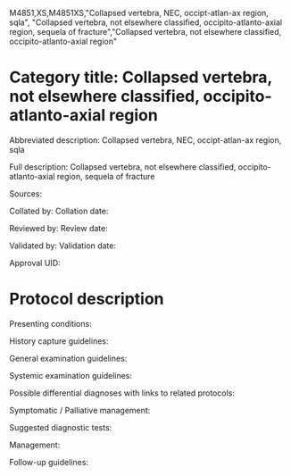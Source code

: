 M4851,XS,M4851XS,"Collapsed vertebra, NEC, occipt-atlan-ax region, sqla", "Collapsed vertebra, not elsewhere classified, occipito-atlanto-axial region, sequela of fracture","Collapsed vertebra, not elsewhere classified, occipito-atlanto-axial region"
# Category title: Collapsed vertebra, not elsewhere classified, occipito-atlanto-axial region

Abbreviated description: Collapsed vertebra, NEC, occipt-atlan-ax region, sqla

Full description: Collapsed vertebra, not elsewhere classified, occipito-atlanto-axial region, sequela of fracture

Sources:

Collated by:
Collation date:

Reviewed by:
Review date:

Validated by:
Validation date:

Approval UID:

# Protocol description

Presenting conditions:

History capture guidelines:

General examination guidelines:

Systemic examination guidelines:

Possible differential diagnoses with links to related protocols:

Symptomatic / Palliative management:

Suggested diagnostic tests:

Management:

Follow-up guidelines:
